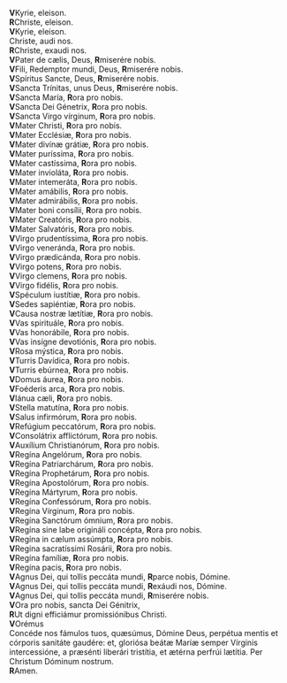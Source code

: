 **V**Kyrie, eleison.  
**R**Christe, eleison.  
**V**Kyrie, eleison.  
Christe, audi nos.  
**R**Christe, exaudi nos.  
**V**Pater de cælis, Deus, **R**miserére nobis.  
**V**Fili, Redemptor mundi, Deus, **R**miserére nobis.  
**V**Spíritus Sancte, Deus, **R**miserére nobis.  
**V**Sancta Trínitas, unus Deus, **R**miserére nobis.  
**V**Sancta María, **R**ora pro nobis.  
**V**Sancta Dei Génetrix, **R**ora pro nobis.  
**V**Sancta Virgo vírginum, **R**ora pro nobis.  
**V**Mater Christi, **R**ora pro nobis.  
**V**Mater Ecclésiæ, **R**ora pro nobis.  
**V**Mater divínæ grátiæ, **R**ora pro nobis.  
**V**Mater puríssima, **R**ora pro nobis.  
**V**Mater castíssima, **R**ora pro nobis.  
**V**Mater invioláta, **R**ora pro nobis.  
**V**Mater intemeráta, **R**ora pro nobis.  
**V**Mater amábilis, **R**ora pro nobis.  
**V**Mater admirábilis, **R**ora pro nobis.  
**V**Mater boni consílii, **R**ora pro nobis.  
**V**Mater Creatóris, **R**ora pro nobis.  
**V**Mater Salvatóris, **R**ora pro nobis.  
**V**Virgo prudentíssima, **R**ora pro nobis.  
**V**Virgo veneránda, **R**ora pro nobis.  
**V**Virgo prædicánda, **R**ora pro nobis.  
**V**Virgo potens, **R**ora pro nobis.  
**V**Virgo clemens, **R**ora pro nobis.  
**V**Virgo fidélis, **R**ora pro nobis.  
**V**Spéculum iustítiæ, **R**ora pro nobis.  
**V**Sedes sapiéntiæ, **R**ora pro nobis.  
**V**Causa nostræ lætítiæ, **R**ora pro nobis.  
**V**Vas spirituále, **R**ora pro nobis.  
**V**Vas honorábile, **R**ora pro nobis.  
**V**Vas insígne devotiónis, **R**ora pro nobis.  
**V**Rosa mýstica, **R**ora pro nobis.  
**V**Turris Davídica, **R**ora pro nobis.  
**V**Turris ebúrnea, **R**ora pro nobis.  
**V**Domus áurea, **R**ora pro nobis.  
**V**Foéderis arca, **R**ora pro nobis.  
**V**Iánua cæli, **R**ora pro nobis.  
**V**Stella matutína, **R**ora pro nobis.  
**V**Salus infirmórum, **R**ora pro nobis.  
**V**Refúgium peccatórum, **R**ora pro nobis.  
**V**Consolátrix afflictórum, **R**ora pro nobis.  
**V**Auxílium Christianórum, **R**ora pro nobis.  
**V**Regína Angelórum, **R**ora pro nobis.  
**V**Regína Patriarchárum, **R**ora pro nobis.  
**V**Regína Prophetárum, **R**ora pro nobis.  
**V**Regína Apostolórum, **R**ora pro nobis.  
**V**Regína Mártyrum, **R**ora pro nobis.  
**V**Regína Confessórum, **R**ora pro nobis.  
**V**Regína Vírginum, **R**ora pro nobis.  
**V**Regína Sanctórum ómnium, **R**ora pro nobis.  
**V**Regína sine labe origináli concépta, **R**ora pro nobis.  
**V**Regína in cælum assúmpta, **R**ora pro nobis.  
**V**Regína sacratíssimi Rosárii, **R**ora pro nobis.  
**V**Regína famíliæ, **R**ora pro nobis.  
**V**Regína pacis, **R**ora pro nobis.  
**V**Agnus Dei, qui tollis peccáta mundi, **R**parce nobis, Dómine.  
**V**Agnus Dei, qui tollis peccáta mundi, **R**exáudi nos, Dómine.  
**V**Agnus Dei, qui tollis peccáta mundi, **R**miserére nobis.  
**V**Ora pro nobis, sancta Dei Génitrix,  
**R**Ut digni efficiámur promissiónibus Christi.  
**V**Orémus  
Concéde nos fámulos tuos, quæsúmus, Dómine Deus, perpétua mentis et
córporis sanitáte gaudére: et, gloriósa beátæ Maríæ semper Vírginis
intercessióne, a præsénti liberári tristítia, et ætérna perfrúi lætítia.
Per Christum Dóminum nostrum.  
**R**Amen.
